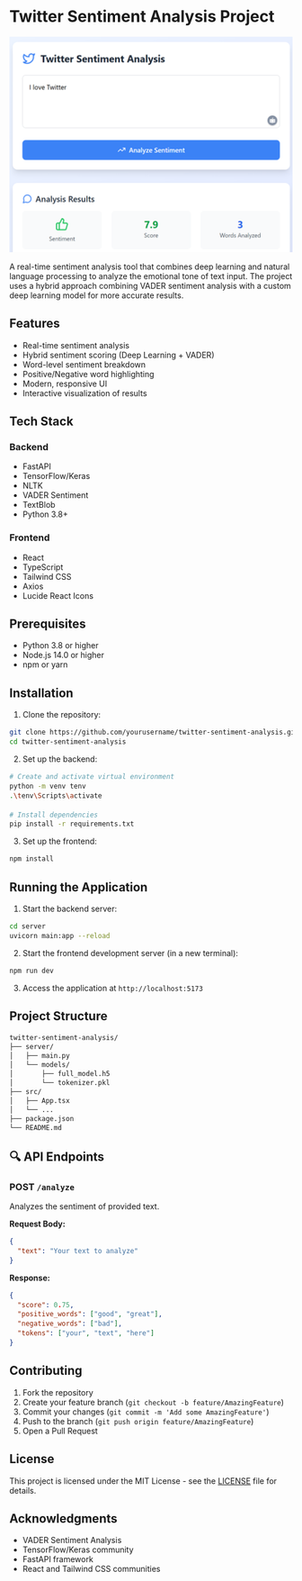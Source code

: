 # Twitter Sentiment Analysis Project

![Sentiment Analysis Demo](src/Sentiment-UI.png)

A real-time sentiment analysis tool that combines deep learning and natural language processing to analyze the emotional tone of text input. The project uses a hybrid approach combining VADER sentiment analysis with a custom deep learning model for more accurate results.

## Features

- Real-time sentiment analysis
- Hybrid sentiment scoring (Deep Learning + VADER)
- Word-level sentiment breakdown
- Positive/Negative word highlighting
- Modern, responsive UI
- Interactive visualization of results

## Tech Stack

### Backend

- FastAPI
- TensorFlow/Keras
- NLTK
- VADER Sentiment
- TextBlob
- Python 3.8+

### Frontend

- React
- TypeScript
- Tailwind CSS
- Axios
- Lucide React Icons

## Prerequisites

- Python 3.8 or higher
- Node.js 14.0 or higher
- npm or yarn

## Installation

1. Clone the repository:

```bash
git clone https://github.com/yourusername/twitter-sentiment-analysis.git
cd twitter-sentiment-analysis
```

2. Set up the backend:

```bash
# Create and activate virtual environment
python -m venv tenv
.\tenv\Scripts\activate

# Install dependencies
pip install -r requirements.txt
```

3. Set up the frontend:

```bash
npm install
```

## Running the Application

1. Start the backend server:

```bash
cd server
uvicorn main:app --reload
```

2. Start the frontend development server (in a new terminal):

```bash
npm run dev
```

3. Access the application at `http://localhost:5173`

## Project Structure

```
twitter-sentiment-analysis/
├── server/
│   ├── main.py
│   └── models/
│       ├── full_model.h5
│       └── tokenizer.pkl
├── src/
│   ├── App.tsx
│   └── ...
├── package.json
└── README.md
```

## 🔍 API Endpoints

### POST `/analyze`

Analyzes the sentiment of provided text.

**Request Body:**

```json
{
  "text": "Your text to analyze"
}
```

**Response:**

```json
{
  "score": 0.75,
  "positive_words": ["good", "great"],
  "negative_words": ["bad"],
  "tokens": ["your", "text", "here"]
}
```

## Contributing

1. Fork the repository
2. Create your feature branch (`git checkout -b feature/AmazingFeature`)
3. Commit your changes (`git commit -m 'Add some AmazingFeature'`)
4. Push to the branch (`git push origin feature/AmazingFeature`)
5. Open a Pull Request

## License

This project is licensed under the MIT License - see the [LICENSE](LICENSE) file for details.

## Acknowledgments

- VADER Sentiment Analysis
- TensorFlow/Keras community
- FastAPI framework
- React and Tailwind CSS communities
